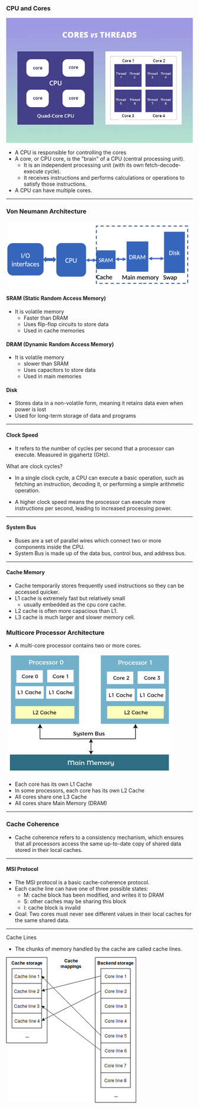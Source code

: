 ### CPU and Cores

![cores.png](..%2F..%2Fimages%2Fcores.png)
- A CPU is responsible for controlling the cores
- A core, or CPU core, is the "brain" of a CPU (central processing unit). 
  - It is an independent processing unit (with its own fetch-decode-execute cycle).
  - It receives instructions and performs calculations or operations to satisfy those instructions.
- A CPU can have multiple cores.


---

### Von Neumann Architecture

![memoryUnit.png](..%2F..%2Fimages%2FmemoryUnit.png)
#### SRAM (Static Random Access Memory)

- It is volatile memory
  - Faster than DRAM 
  - Uses flip-flop circuits to store data
  - Used in cache memories


#### DRAM (Dynamic Random Access Memory)

- It is volatile memory
  - slower than SRAM 
  - Uses capacitors to store data 
  - Used in main memories

#### Disk

- Stores data in a non-volatile form, meaning it retains data even when power is lost
- Used for long-term storage of data and programs

---
#### Clock Speed

- It refers to the number of cycles per second that a processor can execute. Measured in gigahertz (GHz).

What are clock cycles?

- In a single clock cycle, a CPU can execute a basic operation, such as fetching an instruction, decoding it, or performing a simple arithmetic operation.

-  A higher clock speed means the processor can execute more instructions per second, leading to increased processing power.
---
#### System Bus

- Buses are a set of parallel wires which connect two or more components inside the CPU.
- System Bus is made up of the data bus, control bus, and address bus. 

---
#### Cache Memory

- Cache temporarily stores frequently used instructions so they can be accessed quicker.
- L1 cache is extremely fast but relatively small
  - usually embedded as the cpu core cache.
- L2 cache is often more capacious than L1.
- L3 cache is much larger and slower memory cell.

### Multicore Processor Architecture

- A multi-core processor contains two or more cores.

![multicore.png](..%2F..%2Fimages%2Fmulticore.png)


- Each core has its own L1 Cache
- In some processors, each core has its own L2 Cache
- All cores share one L3 Cache
- All cores share Main Memory  (DRAM)

---

### Cache Coherence

- Cache coherence refers to a consistency mechanism, which ensures that all processors access the same up-to-date copy of shared data stored in their local caches.

---
#### MSI Protocol

- The MSI protocol is a basic cache-coherence protocol.
- Each cache line can have one of three possible states:
  - M: cache block has been modified, and writes it to DRAM
  - S: other caches may be sharing this block
  - I: cache block is invalid
- Goal: Two cores must never see different values in their local caches for the same shared data.

--- 
Cache Lines
- The chunks of memory handled by the cache are called cache lines.

![cacheLine.png](..%2F..%2Fimages%2FcacheLine.png)
